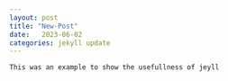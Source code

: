 ```yaml
---
layout: post
title: "New-Post"
date:   2023-06-02 
categories: jekyll update
---
```


`This was an example to show the usefullness of jeyll `